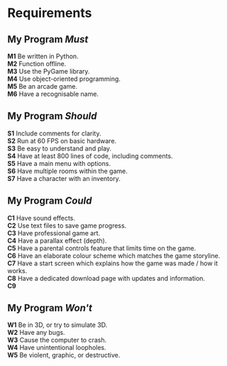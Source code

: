# Requirements

## My Program *Must*
**M1** Be written in Python.  
**M2** Function offline.  
**M3** Use the PyGame library.  
**M4** Use object-oriented programming.  
**M5** Be an arcade game.  
**M6** Have a recognisable name.  

## My Program *Should*
**S1** Include comments for clarity.  
**S2** Run at 60 FPS on basic hardware.  
**S3** Be easy to understand and play.  
**S4** Have at least 800 lines of code, including comments.  
**S5** Have a main menu with options.  
**S6** Have multiple rooms within the game.  
**S7** Have a character with an inventory.

## My Program *Could*
**C1** Have sound effects.  
**C2** Use text files to save game progress.  
**C3** Have professional game art.  
**C4** Have a parallax effect (depth).  
**C5** Have a parental controls feature that limits time on the game.  
**C6** Have an elaborate colour scheme which matches the game storyline.  
**C7** Have a start screen which explains how the game was made / how it works.  
**C8** Have a dedicated download page with updates and information.  
**C9** 

## My Program *Won't*
**W1** Be in 3D, or try to simulate 3D.  
**W2** Have any bugs.  
**W3** Cause the computer to crash.  
**W4** Have unintentional loopholes.  
**W5** Be violent, graphic, or destructive.
